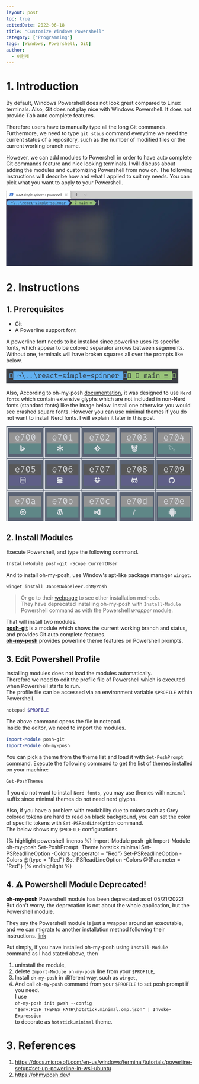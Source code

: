 ```yaml
---
layout: post
toc: true
editedDate: 2022-06-18
title: "Customize Windows Powershell"
category: ["Programming"]
tags: [Windows, Powershell, Git]
author:
  - 이현재
---
```


# 1. Introduction
By default, Windows Powershell does not look great compared to Linux terminals.
Also, Git does not play nice with Windows Powershell.
It does not provide <kbd>Tab</kbd> auto complete features.
<!--more-->
Therefore users have to manually type all the long Git commands.
Furthermore, we need to type ``git staus`` command everytime we
need the current status of a repository, such as the number of
modified files or the current working branch name.
<br>

However, we can add modules to Powershell in order to have
auto complete Git commands feature and nice looking terminals.
I will discuss about adding the modules and customizing
Powershell from now on. The following instructions
will describe how and what I applied to suit my needs.
You can pick what you want to apply to your Powershell.
<br>

![powershell-example.webp](/img/2021-08-12-cutsomize-windows-powershell/powershell-example.webp)
<br>

# 2. Instructions
## 1. Prerequisites
- Git
- A Powerline support font

A powerline font needs to be installed since powerline uses its specific fonts,
which appear to be colored separator arrows between segements.
Without one, terminals will have broken squares all over the prompts like below.
<br>

![powershell-broken.png](/img/2021-08-12-cutsomize-windows-powershell/powershell-broken.png)
<br>

Also, According to oh-my-posh [documentation](https://ohmyposh.dev/docs/fonts),
it was designed to use ``Nerd fonts`` which contain extensive glyphs
which are not included in non-Nerd fonts (standard fonts) like the image below.
Install one otherwise you would see crashed square fonts.
However you can use minimal themes if you do not want to install Nerd fonts.
I will explain it later in this post.

![glyphs.png](/img/2021-08-12-cutsomize-windows-powershell/glyphs.png)
<br>

## 2. Install Modules
Execute Powershell, and type the following command.
<br>

```powershell
Install-Module posh-git -Scope CurrentUser
```

And to install oh-my-posh, use Window's apt-like package manager `winget`.

```shell
winget install JanDeDobbeleer.OhMyPosh
```

> Or go to their [webpage](https://ohmyposh.dev/docs/installation/windows)
> to see other installation methods.<br>
> They have deprecated installing oh-my-posh with `Install-Module` Powershell command
> as with the Powershell *wrapper* module.

That will install two modules.<br>
[**posh-git**](https://github.com/dahlbyk/posh-git) is a module which shows
the current working branch and status, and provides Git auto complete features.<br>
[**oh-my-posh**](https://ohmyposh.dev/) provides powerline theme features on Powershell prompts.
<br>

## 3. Edit Powershell Profile
Installing modules does not load the modules automatically.<br>
Therefore we need to edit the profile file of Powershell which is executed
when Powershell starts to run.<br>
The profile file can be accessed via an environment variable ``$PROFILE`` within Powershell.
<br>

```powershell
notepad $PROFILE
```

The above command opens the file in notepad.<br>
Inside the editor, we need to import the modules.
<br>

```powershell
Import-Module posh-git
Import-Module oh-my-posh
```

You can pick a theme from the theme list and load it with `Set-PoshPrompt` command.
Execute the following command to get the list of themes installed on your machine:
```powershell
Get-PoshThemes
```

If you do not want to install ``Nerd fonts``,
you may use themes with ``minimal`` suffix
since minimal themes do not need nerd glyphs.
<br>

Also, if you have a problem with readability due to colors such as
Grey colored tokens are hard to read on black background, you can
set the color of specific tokens with `Set-PSReadLineOption` command.<br>
The below shows my ``$PROFILE`` configurations.
<br>

{% highlight powershell linenos %}
Import-Module posh-git
Import-Module oh-my-posh
Set-PoshPrompt -Theme hotstick.minimal
Set-PSReadlineOption -Colors @{operator = "Red"}
Set-PSReadlineOption -Colors @{type = "Red"}
Set-PSReadLineOption -Colors @{Parameter = "Red"}
{% endhighlight %}

## 4. ⚠️ Powershell Module Deprecated!
**oh-my-posh** Powershell module has been deprecated as of 05/21/2022!<br>
But don't worry, the deprecation is not about the whole application,
but the Powershell module.

They say the Powershell module is just a wrapper around an executable,
and we can migrate to another installation method following their instructions.
[link](https://ohmyposh.dev/docs/migrating)

Put simply, if you have installed oh-my-posh using `Install-Module` command
as I had stated above, then

1. uninstall the module,
1. delete `Import-Module oh-my-posh` line from your `$PROFILE`,
1. Install `oh-my-posh` in different way, such as `winget`,
1. And call `oh-my-posh` command from your `$PROFILE` to set posh prompt if you need.<br>
  I use<br>
  `oh-my-posh init pwsh --config "$env:POSH_THEMES_PATH\hotstick.minimal.omp.json" | Invoke-Expression`<br>
  to decorate as `hotstick.minimal` theme.


# 3. References
1. <https://docs.microsoft.com/en-us/windows/terminal/tutorials/powerline-setup#set-up-powerline-in-wsl-ubuntu>
2. <https://ohmyposh.dev/>
